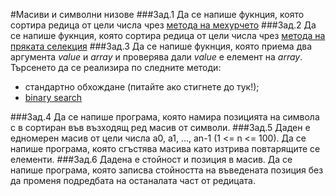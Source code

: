 #Масиви и символни низове
###Зад.1
Да се напише фукнция, която сортира редица от цели числа чрез [метода на мехурчето](http://visualgo.net/sorting.html#)
###Зад.2
Да се напише фукнция, която сортира редица от цели числа чрез [метода на пряката селекция](http://visualgo.net/sorting.html#)
###Зад.3
Да се напише фукнция, която приема два аргумента _value_ и _array_ и проверява дали _value_ е елемент на _array_. Търсенето да се реализира по следните методи:
* стандартно обхождане (питайте ако стигнете до тук!);
* [binary search](https://en.wikipedia.org/wiki/Binary_search_algorithm)

###Зад.4
Да се напише програма, която намира позицията на символа c в сортиран във възходящ ред масив от символи.
###Зад.5
Даден е едномерен масив от цели числа a0, a1, ..., an-1 (1 <= n <= 100). Да се напише програма, която сгъстява масива като изтрива повтарящите се елементи.
###Зад.6
Дадена е стойност и позиция в масив. Да се напише програма, която записва стойността на въведената позиция без да променя подредбата на останалата част от редицата.

